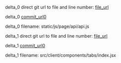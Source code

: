 delta_0 direct git url to file and line number: [file_url](https://www.github.com/JetBrains/kotlin-web-site/commit/02e132fd625446c3b7daf1f7f833acb6f973be02/#diff-17ac6bdcf6456c8a7fb397f6a6ba25d44e6e5b444349f0b775c3043c8ac0d1f0L46)

delta_0 [commit_url0](https://www.github.com/JetBrains/kotlin-web-site/commit/02e132fd625446c3b7daf1f7f833acb6f973be02)

delta_0 filename: static/js/page/api/api.js



delta_1 direct git url to file and line number: [file_url](https://www.github.com/electerm/electerm/commit/66a3b7ae2125ae8bb942a64b469b64ff32f46cb2/#diff-4aa179dd882e1dc038832c84c349bd49167367ea4eab5349a565c1f38628a185L36)

delta_1 [commit_url0](https://www.github.com/electerm/electerm/commit/66a3b7ae2125ae8bb942a64b469b64ff32f46cb2)

delta_1 filename: src/client/components/tabs/index.jsx




